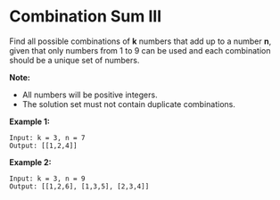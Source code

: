 # Combination Sum III

Find all possible combinations of __k__ numbers that add up to a number __n__, given that only numbers from 1 to 9 can be used and each combination should be a unique set of numbers.

__Note:__

- All numbers will be positive integers.
- The solution set must not contain duplicate combinations.

__Example 1:__

```
Input: k = 3, n = 7
Output: [[1,2,4]]
```

__Example 2:__

```
Input: k = 3, n = 9
Output: [[1,2,6], [1,3,5], [2,3,4]]
```